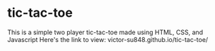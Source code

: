 # tic-tac-toe
This is a simple two player tic-tac-toe made using HTML, CSS, and Javascript
Here's the link to view: victor-su848.github.io/tic-tac-toe/